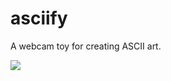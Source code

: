 # asciify

A webcam toy for creating ASCII art.

<img src="https://media.giphy.com/media/l1KVc3vx8jK7astnq/giphy.gif" />
